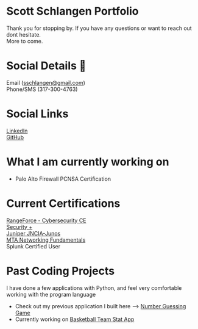 # Scott Schlangen Portfolio
Thank you for stopping by. If you have any questions or want to reach out dont hesitate.<br />
More to come.
# Social Details 💬
Email (sschlangen@gmail.com) <br>
Phone/SMS (317-300-4763) <br>
# Social Links
[LinkedIn](https://www.linkedin.com/in/scottschlangen/)<br />
[GitHub](https://github.com/schlangens)<br />

# What I am currently working on
- Palo Alto Firewall PCNSA Certification

# Current Certifications
[RangeForce - Cybersecurity CE](https://www.credly.com/badges/405b3725-ba43-4834-bbaf-4b400537f7f6)<br />
[Security +](https://www.credly.com/badges/768fe1eb-163e-47e1-8617-44afb8ac493a)<br />
[Juniper JNCIA-Junos](https://www.credly.com/badges/7cbb0dc1-6805-4c89-8a9b-8ee9965baef8)<br />
[MTA Networking Fundamentals](https://www.credly.com/badges/b026b536-d350-4254-9289-971249b0faf6)<br />
Splunk Certified User


# Past Coding Projects
I have done a few applications with Python, and feel very comfortable working with the program language
- Check out my previous application I built here --> [Number Guessing Game](https://github.com/schlangens/TT_P1_NumberGuessingGame/blob/main/guessing_game.py)
- Currently working on [Basketball Team Stat App](https://github.com/schlangens/basketball_stats_tool/blob/main/application.py)
